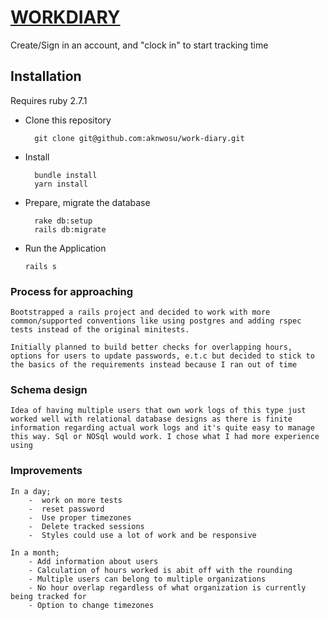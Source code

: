 # [WORKDIARY](https://work-diary-hi.herokuapp.com/)

Create/Sign in an account, and "clock in" to start tracking time

## Installation
Requires ruby 2.7.1
* Clone this repository

    	git clone git@github.com:aknwosu/work-diary.git

* Install 

		bundle install
		yarn install

* Prepare, migrate the database

		rake db:setup  
		rails db:migrate

* Run the Application

      rails s

### Process for approaching
	Bootstrapped a rails project and decided to work with more common/supported conventions like using postgres and adding rspec tests instead of the original minitests.

	Initially planned to build better checks for overlapping hours, options for users to update passwords, e.t.c but decided to stick to the basics of the requirements instead because I ran out of time

### Schema design
	Idea of having multiple users that own work logs of this type just worked well with relational database designs as there is finite information regarding actual work logs and it's quite easy to manage this way. Sql or NOSql would work. I chose what I had more experience using

### Improvements
	In a day;
		-  work on more tests
		-  reset password
		-  Use proper timezones
		-  Delete tracked sessions
		-  Styles could use a lot of work and be responsive
  
	In a month;
		- Add information about users
		- Calculation of hours worked is abit off with the rounding
		- Multiple users can belong to multiple organizations
		- No hour overlap regardless of what organization is currently being tracked for
		- Option to change timezones

